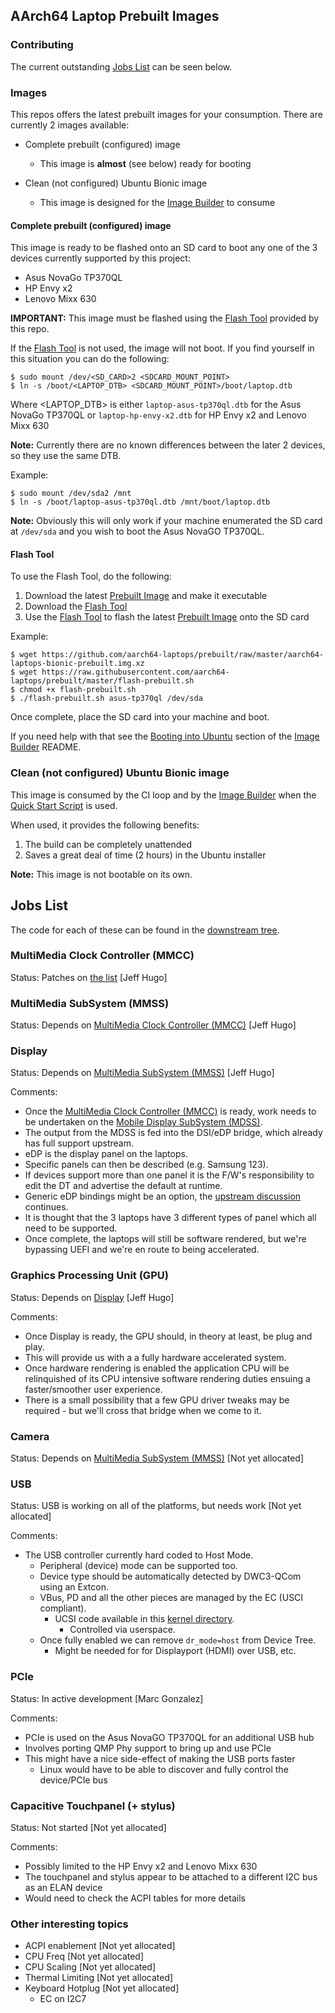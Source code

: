 ## AArch64 Laptop Prebuilt Images

### Contributing

The current outstanding [Jobs List](#Jobs-list) can be seen below.

### Images

This repos offers the latest prebuilt images for your consumption.  There are currently 2 images available:

 * Complete prebuilt (configured) image
   * This image is **almost** (see below) ready for booting

 * Clean (not configured) Ubuntu Bionic image
   * This image is designed for the [Image Builder](https://github.com/aarch64-laptops/build) to consume

#### Complete prebuilt (configured) image

This image is ready to be flashed onto an SD card to boot any one of the 3 devices currently supported by this project:

 * Asus NovaGo TP370QL
 * HP Envy x2
 * Lenovo Mixx 630

**IMPORTANT:** This image must be flashed using the [Flash Tool](https://github.com/aarch64-laptops/prebuilt/blob/master/flash-prebuilt.sh) provided by this repo.

If the [Flash Tool](https://github.com/aarch64-laptops/prebuilt/blob/master/flash-prebuilt.sh) is not used, the image will not boot.  If you find yourself in this situation you can do the following:

```
$ sudo mount /dev/<SD_CARD>2 <SDCARD_MOUNT_POINT>
$ ln -s /boot/<LAPTOP_DTB> <SDCARD_MOUNT_POINT>/boot/laptop.dtb
```

Where <LAPTOP_DTB> is either `laptop-asus-tp370ql.dtb` for the Asus NovaGo TP370QL or `laptop-hp-envy-x2.dtb` for HP Envy x2 and Lenovo Mixx 630

**Note:** Currently there are no known differences between the later 2 devices, so they use the same DTB.

Example:

```
$ sudo mount /dev/sda2 /mnt
$ ln -s /boot/laptop-asus-tp370ql.dtb /mnt/boot/laptop.dtb
```

**Note:** Obviously this will only work if your machine enumerated the SD card at `/dev/sda` and you wish to boot the Asus NovaGO TP370QL.

#### Flash Tool

To use the Flash Tool, do the following:

 1. Download the latest [Prebuilt Image](https://github.com/aarch64-laptops/prebuilt/raw/master/aarch64-laptops-bionic-prebuilt.img.xz) and make it executable
 2. Download the [Flash Tool](https://github.com/aarch64-laptops/prebuilt/blob/master/flash-prebuilt.sh)
 3. Use the [Flash Tool](https://github.com/aarch64-laptops/prebuilt/blob/master/flash-prebuilt.sh) to flash the latest [Prebuilt Image](https://github.com/aarch64-laptops/prebuilt/raw/master/aarch64-laptops-bionic-prebuilt.img.xz) onto the SD card

Example:

```
$ wget https://github.com/aarch64-laptops/prebuilt/raw/master/aarch64-laptops-bionic-prebuilt.img.xz
$ wget https://raw.githubusercontent.com/aarch64-laptops/prebuilt/master/flash-prebuilt.sh
$ chmod +x flash-prebuilt.sh
$ ./flash-prebuilt.sh asus-tp370ql /dev/sda
```

Once complete, place the SD card into your machine and boot.

If you need help with that see the [Booting into Ubuntu](https://github.com/aarch64-laptops/build#booting-into-ubuntu) section of the [Image Builder](https://github.com/aarch64-laptops/build) README.
 
### Clean (not configured) Ubuntu Bionic image

This image is consumed by the CI loop and by the [Image Builder](https://github.com/aarch64-laptops/build) when the [Quick Start Script](https://github.com/aarch64-laptops/build/blob/master/scripts/quick-start.sh) is used.

When used, it provides the following benefits:

1. The build can be completely unattended
2. Saves a great deal of time (2 hours) in the Ubuntu installer

**Note:** This image is not bootable on its own.

## Jobs List

The code for each of these can be found in the [downstream tree](https://source.codeaurora.org/quic/la/kernel/msm-4.4/tree/?h=msm-4.4).

### MultiMedia Clock Controller (MMCC)

Status: Patches on [the list](https://patchwork.kernel.org/cover/10788967/) [Jeff Hugo]

### MultiMedia SubSystem (MMSS)

Status: Depends on [MultiMedia Clock Controller (MMCC)](MultiMedia-Clock-Controller-(MMCC)) [Jeff Hugo]

### Display

Status: Depends on [MultiMedia SubSystem (MMSS)](MultiMedia-SubSystem-(MMSS)) [Jeff Hugo]

Comments:

 * Once the [MultiMedia Clock Controller (MMCC)](MultiMedia-Clock-Controller-(MMCC)) is ready, work needs to be undertaken on the [Mobile Display SubSystem (MDSS)](https://www.kernel.org/doc/Documentation/devicetree/bindings/display/msm/mdp5.txt).
 * The output from the MDSS is fed into the DSI/eDP bridge, which already has full support upstream.
 * eDP is the display panel on the laptops.
 * Specific panels can then be described (e.g. Samsung 123).
 * If devices support more than one panel it is the F/W's responsibility to edit the DT and advertise the default at runtime.
 * Generic eDP bindings might be an option, the [upstream discussion](https://www.spinics.net/lists/devicetree/msg272412.html) continues.
 * It is thought that the 3 laptops have 3 different types of panel which all need to be supported.
 * Once complete, the laptops will still be software rendered, but we're bypassing UEFI and we're en route to being accelerated.

### Graphics Processing Unit (GPU)

Status: Depends on [Display](Display) [Jeff Hugo]

Comments:

 * Once Display is ready, the GPU should, in theory at least, be plug and play.
 * This will provide us with a a fully hardware accelerated system.
 * Once hardware rendering is enabled the application CPU will be relinquished of its CPU intensive software rendering duties ensuing a faster/smoother user experience.
 * There is a small possibility that a few GPU driver tweaks may be required - but we'll cross that bridge when we come to it.

### Camera

Status: Depends on [MultiMedia SubSystem (MMSS)](MultiMedia-SubSystem-(MMSS)) [Not yet allocated]

### USB

Status: USB is working on all of the platforms, but needs work [Not yet allocated]

Comments:

 * The USB controller currently hard coded to Host Mode.
   * Peripheral (device) mode can be supported too.
   * Device type should be automatically detected by DWC3-QCom using an Extcon.
   * VBus, PD and all the other pieces are managed by the EC (USCI compliant).
     * UCSI code available in this [kernel directory](https://elixir.bootlin.com/linux/v5.0-rc6/source/drivers/usb/typec/ucsi).
       * Controlled via userspace.
   * Once fully enabled we can remove `dr_mode=host` from Device Tree.
     * Might be needed for for Displayport (HDMI) over USB, etc.

### PCIe

Status: In active development [Marc Gonzalez]

Comments:

 * PCIe is used on the Asus NovaGO TP370QL for an additional USB hub
 * Involves porting QMP Phy support to bring up and use PCIe
 * This might have a nice side-effect of making the USB ports faster
   * Linux would have to be able to discover and fully control the device/PCIe bus

### Capacitive Touchpanel (+ stylus)

Status: Not started [Not yet allocated]

Comments:

 * Possibly limited to the HP Envy x2 and Lenovo Mixx 630
 * The touchpanel and stylus appear to be attached to a different I2C bus as an ELAN device
 * Would need to check the ACPI tables for more details

### Other interesting topics

 * ACPI enablement      [Not yet allocated]
 * CPU Freq             [Not yet allocated]
 * CPU Scaling          [Not yet allocated]
 * Thermal Limiting     [Not yet allocated]
 * Keyboard Hotplug     [Not yet allocated]
   * EC on I2C7
